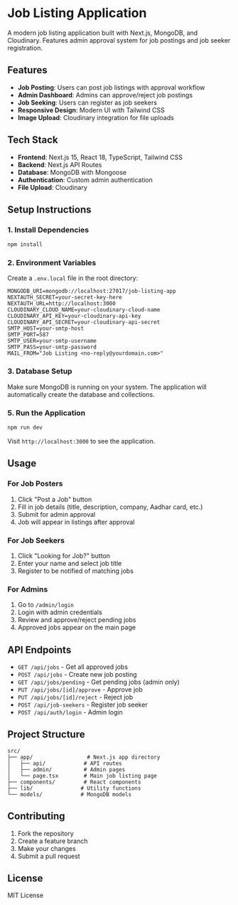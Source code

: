 # Job Listing Application

A modern job listing application built with Next.js, MongoDB, and Cloudinary. Features admin approval system for job postings and job seeker registration.

## Features

- **Job Posting**: Users can post job listings with approval workflow
- **Admin Dashboard**: Admins can approve/reject job postings
- **Job Seeking**: Users can register as job seekers
- **Responsive Design**: Modern UI with Tailwind CSS
- **Image Upload**: Cloudinary integration for file uploads

## Tech Stack

- **Frontend**: Next.js 15, React 18, TypeScript, Tailwind CSS
- **Backend**: Next.js API Routes
- **Database**: MongoDB with Mongoose
- **Authentication**: Custom admin authentication
- **File Upload**: Cloudinary

## Setup Instructions

### 1. Install Dependencies

```bash
npm install
```

### 2. Environment Variables

Create a `.env.local` file in the root directory:

```env
MONGODB_URI=mongodb://localhost:27017/job-listing-app
NEXTAUTH_SECRET=your-secret-key-here
NEXTAUTH_URL=http://localhost:3000
CLOUDINARY_CLOUD_NAME=your-cloudinary-cloud-name
CLOUDINARY_API_KEY=your-cloudinary-api-key
CLOUDINARY_API_SECRET=your-cloudinary-api-secret
SMTP_HOST=your-smtp-host
SMTP_PORT=587
SMTP_USER=your-smtp-username
SMTP_PASS=your-smtp-password
MAIL_FROM="Job Listing <no-reply@yourdomain.com>"
```

### 3. Database Setup

Make sure MongoDB is running on your system. The application will automatically create the database and collections.

### 5. Run the Application

```bash
npm run dev
```

Visit `http://localhost:3000` to see the application.

## Usage

### For Job Posters
1. Click "Post a Job" button
2. Fill in job details (title, description, company, Aadhar card, etc.)
3. Submit for admin approval
4. Job will appear in listings after approval

### For Job Seekers
1. Click "Looking for Job?" button
2. Enter your name and select job title
3. Register to be notified of matching jobs

### For Admins
1. Go to `/admin/login`
2. Login with admin credentials
3. Review and approve/reject pending jobs
4. Approved jobs appear on the main page

## API Endpoints

- `GET /api/jobs` - Get all approved jobs
- `POST /api/jobs` - Create new job posting
- `GET /api/jobs/pending` - Get pending jobs (admin only)
- `PUT /api/jobs/[id]/approve` - Approve job
- `PUT /api/jobs/[id]/reject` - Reject job
- `POST /api/job-seekers` - Register job seeker
- `POST /api/auth/login` - Admin login

## Project Structure

```
src/
├── app/                 # Next.js app directory
│   ├── api/            # API routes
│   ├── admin/          # Admin pages
│   └── page.tsx        # Main job listing page
├── components/         # React components
├── lib/               # Utility functions
└── models/            # MongoDB models
```

## Contributing

1. Fork the repository
2. Create a feature branch
3. Make your changes
4. Submit a pull request

## License

MIT License

